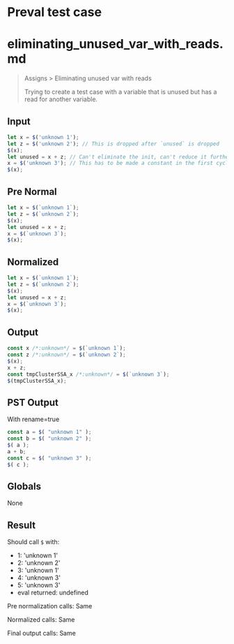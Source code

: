 # Preval test case

# eliminating_unused_var_with_reads.md

> Assigns > Eliminating unused var with reads
>
> Trying to create a test case with a variable that is unused but has a read for another variable.

## Input

`````js filename=intro
let x = $('unknown 1');
let z = $('unknown 2'); // This is dropped after `unused` is dropped
$(x);
let unused = x + z; // Can't eliminate the init, can't reduce it further, won't inline it. But the binding is unused so the decl is removed.
x = $('unknown 3'); // This has to be made a constant in the first cycle. The unused binding would be eliminated in the same cycle.
$(x);
`````

## Pre Normal


`````js filename=intro
let x = $(`unknown 1`);
let z = $(`unknown 2`);
$(x);
let unused = x + z;
x = $(`unknown 3`);
$(x);
`````

## Normalized


`````js filename=intro
let x = $(`unknown 1`);
let z = $(`unknown 2`);
$(x);
let unused = x + z;
x = $(`unknown 3`);
$(x);
`````

## Output


`````js filename=intro
const x /*:unknown*/ = $(`unknown 1`);
const z /*:unknown*/ = $(`unknown 2`);
$(x);
x + z;
const tmpClusterSSA_x /*:unknown*/ = $(`unknown 3`);
$(tmpClusterSSA_x);
`````

## PST Output

With rename=true

`````js filename=intro
const a = $( "unknown 1" );
const b = $( "unknown 2" );
$( a );
a + b;
const c = $( "unknown 3" );
$( c );
`````

## Globals

None

## Result

Should call `$` with:
 - 1: 'unknown 1'
 - 2: 'unknown 2'
 - 3: 'unknown 1'
 - 4: 'unknown 3'
 - 5: 'unknown 3'
 - eval returned: undefined

Pre normalization calls: Same

Normalized calls: Same

Final output calls: Same
